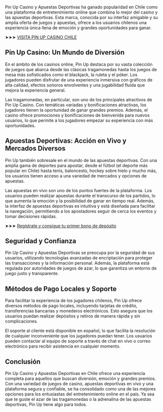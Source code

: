 
Pin Up Casino y Apuestas Deportivas ha ganado popularidad en Chile como una plataforma de entretenimiento online que combina lo mejor del casino y las apuestas deportivas. Esta marca, conocida por su interfaz amigable y su amplia oferta de juegos y apuestas, ofrece a los usuarios chilenos una experiencia única llena de emoción y grandes oportunidades para ganar.

➤➤➤ [VISITA PIN UP CASINO CHILE](https://tinyurl.com/34jypvsw "VISITA PIN UP CASINO CHILE")

## Pin Up Casino: Un Mundo de Diversión

En el ámbito de los casinos online, Pin Up destaca por su vasta colección de juegos que abarca desde las clásicas tragamonedas hasta los juegos de mesa más sofisticados como el blackjack, la ruleta y el póker. Los jugadores pueden disfrutar de una experiencia inmersiva con gráficos de alta calidad, efectos sonoros envolventes y una jugabilidad fluida que mejora la experiencia general.

Las tragamonedas, en particular, son uno de los principales atractivos de Pin Up Casino. Con temáticas variadas y bonificaciones atractivas, los jugadores tienen la oportunidad de ganar grandes premios. Además, el casino ofrece promociones y bonificaciones de bienvenida para nuevos usuarios, lo que permite a los jugadores empezar su experiencia con más oportunidades.

## Apuestas Deportivas: Acción en Vivo y Mercados Diversos

Pin Up también sobresale en el mundo de las apuestas deportivas. Con una amplia gama de deportes para apostar, desde el fútbol (el deporte más popular en Chile) hasta tenis, baloncesto, hockey sobre hielo y mucho más, los usuarios tienen acceso a una variedad de mercados y opciones de apuestas.

Las apuestas en vivo son uno de los puntos fuertes de la plataforma. Los usuarios pueden realizar apuestas durante el transcurso de los partidos, lo que aumenta la emoción y la posibilidad de ganar en tiempo real. Además, la interfaz de apuestas deportivas es intuitiva y está diseñada para facilitar la navegación, permitiendo a los apostadores seguir de cerca los eventos y tomar decisiones rápidas.

➤➤➤ [Regístrate y consigue tu primer bono de depósito](https://tinyurl.com/34jypvsw "Regístrate y consigue tu primer bono de depósito")

## Seguridad y Confianza

Pin Up Casino y Apuestas Deportivas se preocupa por la seguridad de sus usuarios, utilizando tecnologías avanzadas de encriptación para proteger las transacciones y la información personal. Además, la plataforma está regulada por autoridades de juegos de azar, lo que garantiza un entorno de juego justo y transparente.

## Métodos de Pago Locales y Soporte 

Para facilitar la experiencia de los jugadores chilenos, Pin Up ofrece diversos métodos de pago locales, incluyendo tarjetas de crédito, transferencias bancarias y monederos electrónicos. Esto asegura que los usuarios puedan realizar depósitos y retiros de manera rápida y sin complicaciones.

El soporte al cliente está disponible en español, lo que facilita la resolución de cualquier inconveniente que los jugadores puedan tener. Los usuarios pueden contactar al equipo de soporte a través de chat en vivo o correo electrónico para recibir asistencia en cualquier momento.

## Conclusión

Pin Up Casino y Apuestas Deportivas en Chile ofrece una experiencia completa para aquellos que buscan diversión, emoción y grandes premios. Con una variedad de juegos de casino, apuestas deportivas en vivo y una plataforma segura y confiable, se ha consolidado como una de las mejores opciones para los entusiastas del entretenimiento online en el país. Ya sea que te guste el azar de las tragamonedas o la adrenalina de las apuestas deportivas, Pin Up tiene algo para todos.
